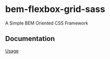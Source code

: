 # bem-flexbox-grid-sass
A Simple BEM Oriented CSS Framework

## Documentation
<a href="https://trivision-developer.github.io/bem-flexbox-grid-sass/index.html" target="_blank">Usage</a>
